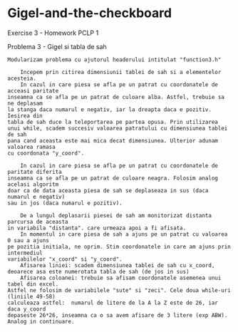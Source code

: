 # Gigel-and-the-checkboard
Exercise 3 - Homework PCLP 1

Problema 3 - Gigel si tabla de sah

    Modularizam problema cu ajutorul headerului intitulat "function3.h"

        Incepem prin citirea dimensiunii tablei de sah si a elementelor acesteia.
        In cazul in care piesa se afla pe un patrat cu coordonatele de acceasi paritate
    inseamna ca se afla pe un patrat de culoare alba. Astfel, trebuie sa ne deplasam
    la stanga daca numarul e negativ, iar la dreapta daca e pozitiv. Iesirea din
    tabla de sah duce la teleportarea pe partea opusa. Prin utilizarea 
    unui while, scadem succesiv valoarea patratului cu dimensiunea tablei de sah
    pana cand aceasta este mai mica decat dimensiunea. Ulterior adunam valoarea ramasa
    cu coordonata "y_coord".

        In cazul in care piesa se afla pe un patrat cu coordonatele de paritate diferita
    inseamna ca se afla pe un patrat de culoare neagra. Folosim analog acelasi algoritm
    doar ca de data aceasta piesa de sah se deplaseaza in sus (daca numarul e negativ) 
    sau in jos (daca numarul e pozitiv).

        De a lungul deplasarii piesei de sah am monitorizat distanta parcursa de aceasta
    in variabila "distanta". care urmeaza apoi a fi afisata.
        In momentul in care piesa de sah a ajuns pe un patrat cu valoarea 0 sau a ajuns
    pe pozitia initiala, ne oprim. Stim coordonatele in care am ajuns prin intermediul
    variabilelor "x_coord" si "y_coord".
        Afisarea liniei: scadem dimensiunea tablei de sah cu x_coord,
    deoarece asa este numerotata tabla de sah (de jos in sus)
        Afisarea coloanei: trebuie sa afisam coordonatele asemenea unui tabel din excel.
    Astfel ne folosim de variabilele "sute" si "zeci". Cele doua while-uri (liniile 49-58)
    calculeaza astfel:  numarul de litere de la A la Z este de 26, iar daca y_coord
    depaseste 26*26, inseamna ca o sa avem afisare de 3 litere (exp ABW). Analog in continuare.
